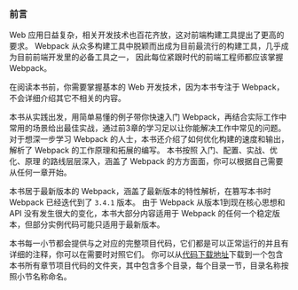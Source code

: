 ### 前言
Web 应用日益复杂，相关开发技术也百花齐放，这对前端构建工具提出了更高的要求。
Webpack 从众多构建工具中脱颖而出成为目前最流行的构建工具，几乎成为目前前端开发里的必备工具之一，
因此每位紧跟时代的前端工程师都应该掌握 Webpack。

在阅读本书前，你需要掌握基本的 Web 开发技术，因为本书专注于 Webpack，不会详细介绍其它不相关的内容。 

本书从实践出发，用简单易懂的例子带你快速入门 Webpack，再结合实际工作中常用的场景给出最佳实战，通过前3章的学习足以让你能解决工作中常见的问题。
对于想深一步学习 Webpack 的人士，本书还介绍了如何优化构建的速度和输出，解析了 Webpack 的工作原理和拓展的编写。
本书按照 入门、配置、实战、优化、原理 的路线层层深入，涵盖了 Webpack 的方方面面，你可以根据自己需要从任何一章开始。

本书居于最新版本的 Webpack，涵盖了最新版本的特性解析，在篡写本书时 Webpack 已经迭代到了 `3.4.1` 版本。
由于 Webpack 从版本1到现在核心思想和 API 没有发生很大的变化，本书大部分内容适用于 Webpack 的任何一个稳定版本，但部分实例代码可能只适用于最新版本。

本书每一小节都会提供与之对应的完整项目代码，它们都是可以正常运行的并且有详细的注释，你可以在需要时对照它们。
你可以从[代码下载地址](https://github.com/gwuhaolin/dive-into-webpack/tree/master/codes/)下载到一个包含本书所有章节项目代码的文件夹，其中包含多个目录，每个目录一节，目录名称按照小节名称命名。
